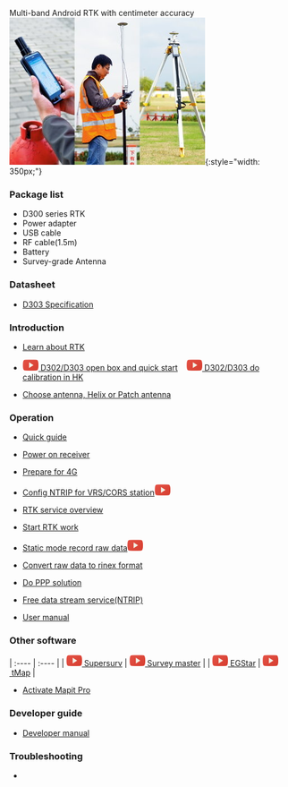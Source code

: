 <span class="markdown-body-normal-header">Multi-band Android RTK with centimeter accuracy
</span>
<br>
![](images/s-mobile.jpg){:style="width: 350px;"}
<br>

### Package list

  - D300 series RTK
  - Power adapter
  - USB cable
  - RF cable(1.5m)
  - Battery
  - Survey-grade Antenna

### Datasheet
  - [D303 Specification](specifications.md)


### Introduction

  - [Learn about RTK ](common/about-rtk.md)

  - [![](images/youtube.png)&nbsp;D302/D303 open box and quick start](common/openbox/)&nbsp; &nbsp; [![](images/youtube.png)&nbsp;D302/D303 do calibration in HK](common/d303-calibration-in-hk/)
  
  - [Choose antenna, Helix or Patch antenna](common/choice-of-antenna.md)

### Operation

  - [Quick guide](quick-guide.md)
  
  - [Power on receiver](d303.md#1-gnss-module-setting)
  
  - [Prepare for 4G](prepare-for-4G.md)

  - [Config NTRIP for VRS/CORS station](d303.md#21-corsvrsbase-station-setting)![](images/youtube.png)

  - [RTK service overview](rtk-service-intro.md)

  - [Start RTK work](d303.md#213-start--rtk)
  
  - [Static mode record raw data](d303.md#51-how-to-record-raw-data)![](images/youtube.png)
  
  - [Convert raw data to rinex format](d303.md#52-how-to-convert-raw-data-to-rinex-format-file)

  - [Do PPP solution](d303.md#53-how-to-post-process-raw-data)
  
  - [Free data stream service(NTRIP)](common/free-ntrip-service.md)

  - [User manual](d303.md)

### Other software



  | :---- | :---- | 
  | [![Supersurv](images/youtube.png)&nbsp;Supersurv](common/connect-supersurv/) | [![Survey Master](images/youtube.png)&nbsp;Survey master](common/connect-survey-master/) |
  | [![EGStar](images/youtube.png)&nbsp;EGStar](common/connect-egstar/) | [![tMap](images/youtube.png)&nbsp;tMap](common/connect-tMap/) |

  - [Activate Mapit Pro](common/activate-mapit.md)

### Developer guide

  - [Developer manual](developer-docs.md)

### Troubleshooting
  -  
